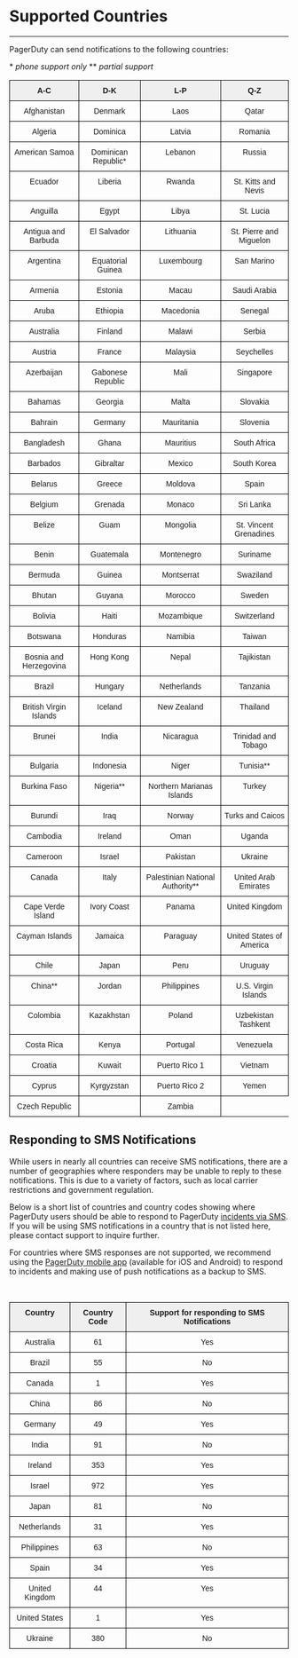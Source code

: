 # Supported Countries

---
PagerDuty can send notifications to the following countries:

\* *phone support only*
\*\* *partial support*
<br>
<style type="text/css">
.tg  {border-collapse:collapse;border-spacing:0;}
.tg td{font-family:Arial, sans-serif;font-size:14px;padding:10px 5px;border-style:solid;border-width:1px;overflow:hidden;word-break:normal;border-color:black;}
.tg th{font-family:Arial, sans-serif;font-size:14px;font-weight:normal;padding:10px 5px;border-style:solid;border-width:1px;overflow:hidden;word-break:normal;border-color:black;}
.tg .tg-7fle{font-weight:bold;background-color:#efefef;text-align:center;vertical-align:top}
.tg .tg-baqh{text-align:center;vertical-align:top}
</style>
<table class="tg">
  <tr>
    <th class="tg-7fle">A-C</th>
    <th class="tg-7fle">D-K</th>
    <th class="tg-7fle">L-P</th>
    <th class="tg-7fle">Q-Z</th>
  </tr>
  <tr>
    <td class="tg-baqh">Afghanistan</td>
    <td class="tg-baqh">Denmark</td>
    <td class="tg-baqh">Laos</td>
    <td class="tg-baqh">Qatar</td>
  </tr>
  <tr>
    <td class="tg-baqh">Algeria</td>
    <td class="tg-baqh">Dominica</td>
    <td class="tg-baqh">Latvia</td>
    <td class="tg-baqh">Romania</td>
  </tr>
  <tr>
    <td class="tg-baqh">American Samoa</td>
    <td class="tg-baqh">Dominican Republic*</td>
    <td class="tg-baqh">Lebanon</td>
    <td class="tg-baqh">Russia</td>
  </tr>
  <tr>
    <td class="tg-baqh">Ecuador</td>
    <td class="tg-baqh">Liberia</td>
    <td class="tg-baqh">Rwanda</td>
     <td class="tg-baqh">St. Kitts and Nevis</td>
  </tr>
  <tr>
    <td class="tg-baqh">Anguilla</td>
    <td class="tg-baqh">Egypt</td>
    <td class="tg-baqh">Libya</td>
    <td class="tg-baqh">St. Lucia</td>
  </tr>
  <tr>
    <td class="tg-baqh">Antigua and Barbuda</td>
    <td class="tg-baqh">El Salvador</td>
    <td class="tg-baqh">Lithuania</td>
    <td class="tg-baqh">St. Pierre and Miguelon</td>
  </tr>
  <tr>
    <td class="tg-baqh">Argentina</td>
    <td class="tg-baqh">Equatorial Guinea</td>
    <td class="tg-baqh">Luxembourg</td>
    <td class="tg-baqh">San Marino</td>
  </tr>
  <tr>
    <td class="tg-baqh">Armenia</td>
    <td class="tg-baqh">Estonia</td>
    <td class="tg-baqh">Macau</td>
    <td class="tg-baqh">Saudi Arabia</td>
  </tr>
  <tr>
    <td class="tg-baqh">Aruba</td>
    <td class="tg-baqh">Ethiopia</td>
    <td class="tg-baqh">Macedonia</td>
    <td class="tg-baqh">Senegal</td>
  </tr>
  <tr>
    <td class="tg-baqh">Australia</td>
    <td class="tg-baqh">Finland</td>
    <td class="tg-baqh">Malawi</td>
    <td class="tg-baqh">Serbia</td>
  </tr>
  <tr>
    <td class="tg-baqh">Austria</td>
    <td class="tg-baqh">France</td>
    <td class="tg-baqh">Malaysia</td>
    <td class="tg-baqh">Seychelles</td>
  </tr>
  <tr>
    <td class="tg-baqh">Azerbaijan</td>
    <td class="tg-baqh">Gabonese Republic</td>
    <td class="tg-baqh">Mali</td>
    <td class="tg-baqh">Singapore</td>
  </tr>
  <tr>
    <td class="tg-baqh">Bahamas</td>
    <td class="tg-baqh">Georgia</td>
    <td class="tg-baqh">Malta</td>
    <td class="tg-baqh">Slovakia</td>
  </tr>
  <tr>
    <td class="tg-baqh">Bahrain</td>
    <td class="tg-baqh">Germany</td>
    <td class="tg-baqh">Mauritania</td>
    <td class="tg-baqh">Slovenia</td>
  </tr>
  <tr>
    <td class="tg-baqh">Bangladesh</td>
    <td class="tg-baqh">Ghana</td>
    <td class="tg-baqh">Mauritius</td>
    <td class="tg-baqh">South Africa</td>
  </tr>
  <tr>
    <td class="tg-baqh">Barbados</td>
    <td class="tg-baqh">Gibraltar</td>
    <td class="tg-baqh">Mexico</td>
    <td class="tg-baqh">South Korea</td>
  </tr>
  <tr>
    <td class="tg-baqh">Belarus</td>
    <td class="tg-baqh">Greece</td>
    <td class="tg-baqh">Moldova</td>
    <td class="tg-baqh">Spain</td>
  
  </tr>
  <tr>
    <td class="tg-baqh">Belgium</td>
    <td class="tg-baqh">Grenada</td>
    <td class="tg-baqh">Monaco</td>
    <td class="tg-baqh">Sri Lanka</td>
    
  </tr>
  <tr>
    <td class="tg-baqh">Belize</td>
    <td class="tg-baqh">Guam</td>
    <td class="tg-baqh">Mongolia</td>
    <td class="tg-baqh">St. Vincent Grenadines</td>
    
  </tr>
  <tr>
    <td class="tg-baqh">Benin</td>
    <td class="tg-baqh">Guatemala</td>
    <td class="tg-baqh">Montenegro</td>
    <td class="tg-baqh">Suriname</td>
    
  </tr>
  <tr>
    <td class="tg-baqh">Bermuda</td>
    <td class="tg-baqh">Guinea</td>
    <td class="tg-baqh">Montserrat</td>
    <td class="tg-baqh">Swaziland</td>
    
  </tr>
  <tr>
    <td class="tg-baqh">Bhutan</td>
    <td class="tg-baqh">Guyana</td>
    <td class="tg-baqh">Morocco</td>
    <td class="tg-baqh">Sweden</td>
    
  </tr>
  <tr>
    <td class="tg-baqh">Bolivia</td>
    <td class="tg-baqh">Haiti</td>
    <td class="tg-baqh">Mozambique</td>
    <td class="tg-baqh">Switzerland</td>
    
  </tr>
  <tr>
    <td class="tg-baqh">Botswana</td>
    <td class="tg-baqh">Honduras</td>
    <td class="tg-baqh">Namibia</td>
    <td class="tg-baqh">Taiwan</td>
    
  </tr>
  <tr>
    <td class="tg-baqh">Bosnia and Herzegovina</td>
    <td class="tg-baqh">Hong Kong</td>
    <td class="tg-baqh">Nepal</td>
    <td class="tg-baqh">Tajikistan</td>
    
  </tr>
  <tr>
    <td class="tg-baqh">Brazil</td>
    <td class="tg-baqh">Hungary</td>
    <td class="tg-baqh">Netherlands</td>
    <td class="tg-baqh">Tanzania</td>
    
  </tr>
  <tr>
    <td class="tg-baqh">British Virgin Islands</td>
    <td class="tg-baqh">Iceland</td>
    <td class="tg-baqh">New Zealand</td>
    <td class="tg-baqh">Thailand</td>
    
  </tr>
  <tr>
    <td class="tg-baqh">Brunei</td>
    <td class="tg-baqh">India</td>
    <td class="tg-baqh">Nicaragua</td>
    <td class="tg-baqh">Trinidad and Tobago</td>
    
  </tr>
  <tr>
    <td class="tg-baqh">Bulgaria</td>
    <td class="tg-baqh">Indonesia</td>
    <td class="tg-baqh">Niger</td>
    <td class="tg-baqh">Tunisia**</td>
    
  </tr>
  <tr>
    <td class="tg-baqh">Burkina Faso</td>
    <td class="tg-baqh">Nigeria**</td>
    <td class="tg-baqh">Northern Marianas Islands</td>
    <td class="tg-baqh">Turkey</td>
    
  </tr>
  <tr>
    <td class="tg-baqh">Burundi</td>
    <td class="tg-baqh">Iraq</td>
    <td class="tg-baqh">Norway</td>
     <td class="tg-baqh">Turks and Caicos</td>
    
  </tr>
  <tr>
    <td class="tg-baqh">Cambodia</td>
    <td class="tg-baqh">Ireland</td>
    <td class="tg-baqh">Oman</td>
    <td class="tg-baqh">Uganda</td>
    
  </tr>
  <tr>
    <td class="tg-baqh">Cameroon</td>
    <td class="tg-baqh">Israel</td>
    <td class="tg-baqh">Pakistan</td>
    <td class="tg-baqh">Ukraine</td>
   
  </tr>
  <tr>
    <td class="tg-baqh">Canada</td>
    <td class="tg-baqh">Italy</td>
    <td class="tg-baqh">Palestinian National Authority**</td>
    <td class="tg-baqh">United Arab Emirates</td>
    
  </tr>
  <tr>
    <td class="tg-baqh">Cape Verde Island</td>
    <td class="tg-baqh">Ivory Coast</td>
    <td class="tg-baqh">Panama</td>
    <td class="tg-baqh">United Kingdom</td>
    
  </tr>
  <tr>
    <td class="tg-baqh">Cayman Islands</td>
    <td class="tg-baqh">Jamaica</td>
    <td class="tg-baqh">Paraguay</td>
    <td class="tg-baqh">United States of America</td>
    
  </tr>
  <tr>
    <td class="tg-baqh">Chile</td>
    <td class="tg-baqh">Japan</td>
    <td class="tg-baqh">Peru</td>
    <td class="tg-baqh">Uruguay</td>
    
  </tr>
  <tr>
    <td class="tg-baqh">China**</td>
    <td class="tg-baqh">Jordan</td>
    <td class="tg-baqh">Philippines</td>
    <td class="tg-baqh">U.S. Virgin Islands</td>
    
  </tr>
  <tr>
    <td class="tg-baqh">Colombia</td>
    <td class="tg-baqh">Kazakhstan</td>
    <td class="tg-baqh">Poland</td>
    <td class="tg-baqh">Uzbekistan Tashkent</td>
  </tr>
  <tr>
    <td class="tg-baqh">Costa Rica</td>
    <td class="tg-baqh">Kenya</td>
    <td class="tg-baqh">Portugal</td>
    <td class="tg-baqh">Venezuela</td>
  </tr>
  <tr>
    <td class="tg-baqh">Croatia</td>
    <td class="tg-baqh">Kuwait</td>
    <td class="tg-baqh">Puerto Rico 1</td>
    <td class="tg-baqh">Vietnam</td>
  
  </tr>
  <tr>
    <td class="tg-baqh">Cyprus</td>
    <td class="tg-baqh">Kyrgyzstan</td>
    <td class="tg-baqh">Puerto Rico 2</td>
    <td class="tg-baqh">Yemen</td>
  </tr>
  <tr>
    <td class="tg-baqh">Czech Republic</td>
    <td class="tg-baqh"></td>
    <td class="tg-baqh">Zambia</td>
    
  </tr>
 
</table>

## Responding to SMS Notifications

While users in nearly all countries can receive SMS notifications, there are a number of geographies where responders may be unable to reply to these notifications. This is due to a variety of factors, such as local carrier restrictions and government regulation.

Below is a short list of countries and country codes showing where PagerDuty users should be able to respond to PagerDuty [incidents via SMS](https://support.pagerduty.com/v1/docs/notifications#section-responding-to-an-sms-notification). If you will be using SMS notifications in a country that is not listed here, please contact support to inquire further.

For countries where SMS responses are not supported, we recommend using the [PagerDuty mobile app](https://support.pagerduty.com/v1/docs/mobile-app) (available for iOS and Android) to respond to incidents and making use of push notifications as a backup to SMS.

<br>
<style type="text/css">
.tg  {border-collapse:collapse;border-spacing:0;}
.tg td{font-family:Arial, sans-serif;font-size:14px;padding:10px 5px;border-style:solid;border-width:1px;overflow:hidden;word-break:normal;border-color:black;}
.tg th{font-family:Arial, sans-serif;font-size:14px;font-weight:normal;padding:10px 5px;border-style:solid;border-width:1px;overflow:hidden;word-break:normal;border-color:black;}
.tg .tg-7fle{font-weight:bold;background-color:#efefef;text-align:center;vertical-align:top}
.tg .tg-baqh{text-align:center;vertical-align:top}
</style>
<table class="tg">
  <tr>
    <th class="tg-7fle">Country</th>
    <th class="tg-7fle">Country Code</th>
    <th class="tg-7fle">Support for responding to SMS Notifications</th>
  </tr>
  <tr>
    <td class="tg-baqh">Australia</td>
    <td class="tg-baqh">61</td>
    <td class="tg-baqh">Yes</td>
  </tr>
  <tr>
    <td class="tg-baqh">Brazil</td>
    <td class="tg-baqh">55</td>
    <td class="tg-baqh">No</td>
  </tr>
  <tr>
    <td class="tg-baqh">Canada</td>
    <td class="tg-baqh">1</td>
    <td class="tg-baqh">Yes</td>
  </tr>
  <tr>
    <td class="tg-baqh">China</td>
    <td class="tg-baqh">86</td>
    <td class="tg-baqh">No</td>
  </tr>
  <tr>
    <td class="tg-baqh">Germany</td>
    <td class="tg-baqh">49</td>
    <td class="tg-baqh">Yes</td>
  </tr>
  <tr>
    <td class="tg-baqh">India</td>
    <td class="tg-baqh">91</td>
    <td class="tg-baqh">No</td>
  </tr>
  <tr>
    <td class="tg-baqh">Ireland</td>
    <td class="tg-baqh">353</td>
    <td class="tg-baqh">Yes</td>
  </tr>
  <tr>
    <td class="tg-baqh">Israel</td>
    <td class="tg-baqh">972</td>
    <td class="tg-baqh">Yes</td>
  </tr>
  <tr>
    <td class="tg-baqh">Japan</td>
    <td class="tg-baqh">81</td>
    <td class="tg-baqh">No</td>
  </tr>
  <tr>
    <td class="tg-baqh">Netherlands</td>
    <td class="tg-baqh">31</td>
    <td class="tg-baqh">Yes</td>
  </tr>
  <tr>
    <td class="tg-baqh">Philippines</td>
    <td class="tg-baqh">63</td>
    <td class="tg-baqh">No</td>
  </tr>
  <tr>
    <td class="tg-baqh">Spain</td>
    <td class="tg-baqh">34</td>
    <td class="tg-baqh">Yes</td>
  </tr>
  <tr>
    <td class="tg-baqh">United Kingdom</td>
    <td class="tg-baqh">44</td>
    <td class="tg-baqh">Yes</td>
  </tr>
  <tr>
    <td class="tg-baqh">United States</td>
    <td class="tg-baqh">1</td>
    <td class="tg-baqh">Yes</td>
  </tr>
  <tr>
    <td class="tg-baqh">Ukraine</td>
    <td class="tg-baqh">380</td>
    <td class="tg-baqh">No</td>
  </tr>
</table>
